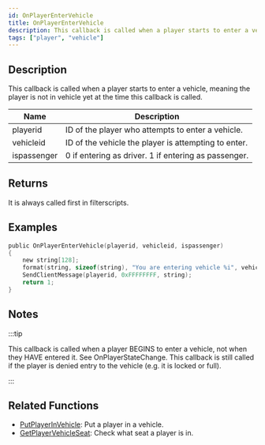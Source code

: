 ```yaml
---
id: OnPlayerEnterVehicle
title: OnPlayerEnterVehicle
description: This callback is called when a player starts to enter a vehicle, meaning the player is not in vehicle yet at the time this callback is called.
tags: ["player", "vehicle"]
---
```


## Description

This callback is called when a player starts to enter a vehicle, meaning the player is not in vehicle yet at the time this callback is called.

| Name        | Description                                          |
| ----------- | ---------------------------------------------------- |
| playerid    | ID of the player who attempts to enter a vehicle.    |
| vehicleid   | ID of the vehicle the player is attempting to enter. |
| ispassenger | 0 if entering as driver. 1 if entering as passenger. |

## Returns

It is always called first in filterscripts.

## Examples

```c
public OnPlayerEnterVehicle(playerid, vehicleid, ispassenger)
{
    new string[128];
    format(string, sizeof(string), "You are entering vehicle %i", vehicleid);
    SendClientMessage(playerid, 0xFFFFFFFF, string);
    return 1;
}
```

## Notes

:::tip

This callback is called when a player BEGINS to enter a vehicle, not when they HAVE entered it. See OnPlayerStateChange.
This callback is still called if the player is denied entry to the vehicle (e.g. it is locked or full).

:::

## Related Functions

- [PutPlayerInVehicle](../../scripting/functions/PutPlayerInVehicle.md): Put a player in a vehicle.
- [GetPlayerVehicleSeat](../../scripting/functions/GetPlayerVehicleSeat.md): Check what seat a player is in.
